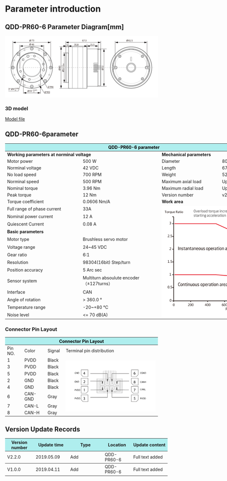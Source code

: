 # Parameter introduction 
## QDD-PR60-6 Parameter Diagram[mm]
![QDD-PR60-6]( ../img/Qdd_PR60_6三视图.png ) 
### 3D model 
[Model file]( ../img/QDD-PR60-6_v2_2.step.zip )


## QDD-PR60-6parameter
<table style="width:850px"><thead><tr><th colspan="4" style="background: PaleTurquoise; color: black;">QDD-PR60-6 parameter</th></tr></thead><tbody><tr><td colspan="2" width=60%><b>Working parameters at norminal voltage</b></td><td colspan="2" width=40%><b>Mechanical parameters</b></td></tr><tr><td>Motor power</td><td>500 W</td><td>Diameter</td><td>80mm</td></tr><tr><td>Norminal voltage</td><td>42 VDC</td><td>Length</td><td>67.3mm</td></tr><tr><td>No load speed</td><td>700 RPM</td><td>Weight</td><td>522 g</td></tr><tr><td>Norminal speed</td><td>500 RPM</td><td>Maximum axial load</td><td>Updating later</td></tr><tr><td>Nominal torque</td><td>3.96 Nm</td><td>Maximum radial load</td><td>  Updating later</td></tr><tr><td>Peak torque</td><td>12 Nm</td><td>Version number</td><td>v2.2</td></tr><tr><td>Torque coefficient</td><td>0.0606 Nm/A</td><td colspan="2"><b>Work area</b></td></tr><tr><td>Full range of phase current</td><td>33A</td><td colspan="2" rowspan="15"><img src="../img/QDD-PR60-6quxian.png" style="width:300px"></td></tr><tr><td>Nominal power current</td><td>12 A</td></tr><tr><td>Quiescent Current</td><td>0.08 A</td></tr><tr><td colspan="2"><b>Basic parameters</b></td></tr><tr><td>Motor type</td><td>Brushless servo motor</td></tr><tr><td>Voltage range</td><td>24~45 VDC</td></tr><tr><td>Gear ratio</td><td>6:1</td></tr><tr><td>Resolution</td><td>98304(16bit) Step/turn</td></tr><tr><td>Position accuracy</td><td>5 Arc sec</td></tr><tr><td>Sensor system</td><td>Multiturn absoulute encoder</br>（±127turns）</td></tr><tr><td>Interface</td><td>CAN</td></tr><tr><td>Angle of rotation</td><td>> 360.0 °</td></tr><tr><td>Temperature range</td><td>-20~+80 °C</td></tr><tr><td>Noise level</td><td><= 70 dB(A)</td></tr></tbody></table>


### Connector Pin Layout
<table class="tableizer-table">
<thead><tr class="tableizer-firstrow"><th colspan="4" style="background: PaleTurquoise; color: black;width:800px">Connector Pin Layout</th></tr></thead><tbody><tr><td>Pin NO.</td><td>Color</td><td>Signal</td><td>Terminal pin distribution</td></tr><tr><td>1</td><td>PVDD</td><td>Black</td><td rowspan="9"><img src="../img/配线2-2.png" style="width:450px"></td></tr><tr><td>3</td><td>PVDD</td><td>Black</td></tr><tr><td>5</td><td>PVDD</td><td>Black</td></tr><tr><td>2</td><td>GND</td><td>Black</td></tr><tr><td>4</td><td>GND</td><td>Black</td></tr><tr><td>6</td><td>CAN-GND</td><td>Gray</td></tr><tr><td>7</td><td>CAN-L</td><td>Gray</td></tr><tr><td>8</td><td>CAN-H</td><td>Gray</td></tr></tbody></table>


## Version Update Records


<table style="width:600px"><thead><tr style="background:PaleTurquoise"><th style="width:80px">Version number</th><th style="width:100px">Update time</th><th style="width:100px">Type </th><th style="width:80px">Location</th><th>Update content</th></tr></thead><tbody><tr><td>V2.2.0</td><td>2019.05.09</td><td>Add</td><td>QDD-PR60-6</td><td>Full text added</th></tr></thead><tbody><tr><td>V1.0.0</td><td>2019.04.11</td><td>Add</td><td>QDD-PR60-6</td><td>Full text added</td></tbody></table>
